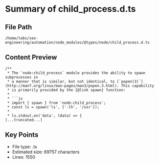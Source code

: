 # Summary of child_process.d.ts
  
## File Path
`/home/tabs/seo-engineering/automation/node_modules/@types/node/child_process.d.ts`

## Content Preview
```
/**
 * The `node:child_process` module provides the ability to spawn subprocesses in
 * a manner that is similar, but not identical, to [`popen(3)`](http://man7.org/linux/man-pages/man3/popen.3.html). This capability
 * is primarily provided by the {@link spawn} function:
 *
 * ```js
 * import { spawn } from 'node:child_process';
 * const ls = spawn('ls', ['-lh', '/usr']);
 *
 * ls.stdout.on('data', (data) => {
[...truncated...]
```

## Key Points
- File type: .ts
- Estimated size: 69757 characters
- Lines: 1550
